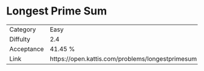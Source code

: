 # Longest Prime Sum

<table>
    <tr>
        <td>Category</td>
        <td>Easy</td>
    </tr>
    <tr>
        <td>Diffulty</td>
        <td>2.4</td>
    </tr>
    <tr>
        <td>Acceptance</td>
        <td>41.45 %</td>
    </tr>
    <tr>
        <td>Link</td>
        <td>https://open.kattis.com/problems/longestprimesum</td>
    </tr>
</table>
